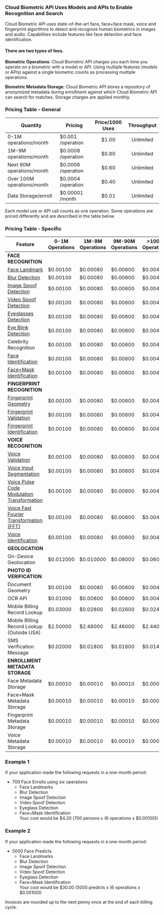 ### Cloud Biometric API Uses Models and APIs to Enable Recognition and Search
Cloud Biometric API uses state-of-the-art face, face+face mask, voice and fingerprint algorithms to detect and recognize human biometrics in images and audio. Capabilities include features like face detection and face identification. 

#### There are two types of fees.
**Biometric Operations**: Cloud Biometric API charges you each time you operate on a biometric with a model or API. Using multiple features (models or APIs) against a single biometric counts as processing multiple operations. 

**Biometric Metadata Storage**: Cloud Biometric API stores a repository of anonymized metadata during enrollment against which Cloud Biometric API can search for matches. Storage charges are applied monthly.

### Pricing Table - General

| Quantity | Pricing | Price/1000 Uses | Throughput |
| ----------- | ------- | :-----------: | :-----------: | 
| 0-1M operations/month | $0.001 /operation| $1.00 | Unlimited |
| 1M-9M operations/month | $0.0008 /operation | $0.80 | Unlimited |
| Next 90M operations/month | $0.0006 /operation | $0.60 | Unlimited | 
| Over 100M operations/month | $0.0004 /operation | $0.40 | Unlimited |
| Data Storage/enroll | $0.00001 /month | $0.01 | Unlimited | 

Each model use or API call counts as one operation. Some operations are priced differently and are described in the table below. 

### Pricing Table - Specific

| Feature | 0-1M <br>Operations | 1M-9M <br>Operations | 9M-90M <br>Operations | >100M <br>Operations |
| ----------- | ----------- | ----------- | ------- | ------- |
| **FACE RECOGNITION** | | | | 
| [Face Landmark](https://github.com/openinfer/PrivateIdentity/wiki/Biometric-Ingestion-and-Helper-DNNs#face-face-wmask-and-fingerprint-geometry-detection-dnns)| $0.00100 | $0.00080 | $0.00600 | $0.00400 |
| [Blur Detection](https://github.com/openinfer/PrivateIdentity/wiki/Biometric-Ingestion-and-Helper-DNNs#blurry-image-detect-dnn) | $0.00100 | $0.00080 | $0.00600 | $0.00400 |
| [Image Spoof Detection](https://github.com/openinfer/PrivateIdentity/wiki/Biometric-Ingestion-and-Helper-DNNs#video-and-image-spoofing-detection-dnn-spoofing-prevention) | $0.00100 | $0.00080 | $0.00600 | $0.00400 |
| [Video Spoof Detection](https://github.com/openinfer/PrivateIdentity/wiki/Biometric-Ingestion-and-Helper-DNNs#video-and-image-spoofing-detection-dnn-spoofing-prevention) | $0.00100 | $0.00080 | $0.00600 | $0.00400 |
| [Eyeglasses Detection](https://github.com/openinfer/PrivateIdentity/wiki/Biometric-Ingestion-and-Helper-DNNs#active-liveness-dnn-spoofing-prevention) | $0.00100 | $0.00080 | $0.00600 | $0.00400 |
| [Eye Blink Detection](https://github.com/openinfer/PrivateIdentity/wiki/Biometric-Ingestion-and-Helper-DNNs#active-liveness-dnn-spoofing-prevention) | $0.00100 | $0.00080 | $0.00600 | $0.00400 |
| Celebrity Recognition | $0.00100 | $0.00080 | $0.00600 | $0.00400 |
| [Face Identification](https://github.com/openinfer/PrivateIdentity/wiki/Biometric-Ingestion-and-Helper-DNNs#face-facemask-and-fingerprint-embedding-dnns) | $0.00100 | $0.00080 | $0.00600 | $0.00400 |
| [Face+Mask Identification](https://github.com/openinfer/PrivateIdentity/wiki/Biometric-Ingestion-and-Helper-DNNs#face-facemask-and-fingerprint-embedding-dnns) | $0.00100 | $0.00080 | $0.00600 | $0.00400 |
| **FINGERPRINT RECOGNITION** | | | | 
| [Fingerprint Geometry](https://github.com/openinfer/PrivateIdentity/wiki/Biometric-Ingestion-and-Helper-DNNs#face-face-wmask-and-fingerprint-geometry-detection-dnns) | $0.00100 | $0.00080 | $0.00600 | $0.00400 |
| [Fingerprint Validation](https://github.com/openinfer/PrivateIdentity/wiki/Biometric-Ingestion-and-Helper-DNNs#face-face-with-mask--fingerprint-validation-dnns) | $0.00100 | $0.00080 | $0.00600 | $0.00400 |
| [Fingerprint Identification](https://github.com/openinfer/PrivateIdentity/wiki/Biometric-Ingestion-and-Helper-DNNs#face-facemask-and-fingerprint-embedding-dnns) | $0.00100 | $0.00080 | $0.00600 | $0.00400 |
| **VOICE RECOGNITION** | | | | 
| [Voice Validation](https://github.com/openinfer/PrivateIdentity/wiki/Biometric-Ingestion-and-Helper-DNNs#voice-validation-dnn)| $0.00100 | $0.00080 | $0.00600 | $0.00400 |
| [Voice Input Segmentation](https://github.com/openinfer/PrivateIdentity/wiki/Biometric-Ingestion-and-Helper-DNNs#voice-input-segmentation) | $0.00100 | $0.00080 | $0.00600 | $0.00400 |
| [Voice Pulse Code Modulation Transformation](https://github.com/openinfer/PrivateIdentity/wiki/Biometric-Ingestion-and-Helper-DNNs#voice-input-segmentation) | $0.00100 | $0.00080 | $0.00600 | $0.00400 |
| [Voice Fast Fourier Transformation (FFT)](https://github.com/openinfer/PrivateIdentity/wiki/Biometric-Ingestion-and-Helper-DNNs#voice-pulse-code-modulation-pcm-transformation) | $0.00100 | $0.00080 | $0.00600 | $0.00400 |
| [Voice Identification](https://github.com/openinfer/PrivateIdentity/wiki/Biometric-Ingestion-and-Helper-DNNs#voice-embedding-dnn) | $0.00100 | $0.00080 | $0.00600 | $0.00400 |
| **GEOLOCATION** | | | | 
| On-Device Geolocation | $0.012000 | $0.010000 | $0.08000 | $0.06000 |
| **PHOTO ID VERIFICATION** | | | | 
| Document Geometry | $0.00100 | $0.00080 | $0.00600 | $0.00400 |
| OCR API | $0.01000 | $0.00800 | $0.00600 | $0.00400 |
| Mobile Billing Record Lookup | $0.03000 | $0.02800 | $0.02600 | $0.02400 |
| Mobile Billing Record Lookup (Outside USA) | $2.50000 | $2.48000 | $2.46000 | $2.44000 | 
| SMS Verification Message | $0.02000 | $0.01800 | $0.01600 | $0.01400 | 
| **ENROLLMENT METADATA STORAGE** | | | |
| Face Metadata Storage | $0.00010 | $0.00010 | $0.00010 | $0.00010 | 
| Face+Mask Metadata Storage | $0.00010 | $0.00010 | $0.00010 | $0.00010 | 
| Fingerprint Metadata Storage | $0.00010 | $0.00010 | $0.00010 | $0.00010 | 
| Voice Metadata Storage | $0.00010 | $0.00010 | $0.00010 | $0.00010 | 

### Example 1
If your application made the following requests in a one-month period:
* 700 Face Enrolls using six operations
  * Face Landmarks
  * Blur Detection
  * Image Spoof Detection
  * Video Spoof Detection 
  * Eyeglass Detection 
  * Face+Mask Identification <br>
Your cost would be $4.20 (700 persons x (6 operations x $0.00100)) 

### Example 2
If your application made the following requests in a one-month period:
* 5000 Face Predicts
  * Face Landmarks
  * Blur Detection
  * Image Spoof Detection
  * Video Spoof Detection 
  * Eyeglass Detection 
  * Face+Mask Identification <br>
Your cost would be $30.00 (5000 predicts x (6 operations x $0.00100))

Invoices are rounded up to the next penny once at the end of each billing cycle.